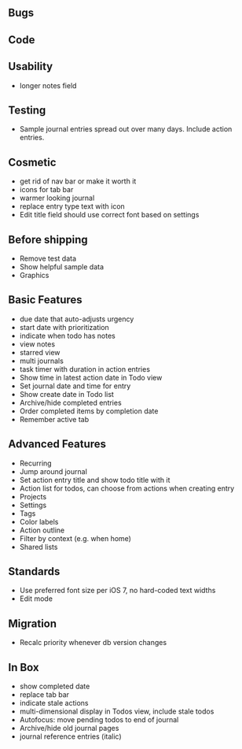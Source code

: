Bugs
----

Code
----

Usability
---------
* longer notes field

Testing
-------
* Sample journal entries spread out over many days. Include action entries.

Cosmetic
--------
* get rid of nav bar or make it worth it
* icons for tab bar
* warmer looking journal
* replace entry type text with icon
* Edit title field should use correct font based on settings

Before shipping
---------------
* Remove test data
* Show helpful sample data
* Graphics

Basic Features
--------------
* due date that auto-adjusts urgency
* start date with prioritization
* indicate when todo has notes
* view notes
* starred view
* multi journals
* task timer with duration in action entries
* Show time in latest action date in Todo view
* Set journal date and time for entry
* Show create date in Todo list
* Archive/hide completed entries
* Order completed items by completion date
* Remember active tab

Advanced Features
-----------------
* Recurring
* Jump around journal
* Set action entry title and show todo title with it
* Action list for todos, can choose from actions when creating entry
* Projects
* Settings
* Tags
* Color labels
* Action outline
* Filter by context (e.g. when home)
* Shared lists

Standards
---------
* Use preferred font size per iOS 7, no hard-coded text widths
* Edit mode

Migration
---------
* Recalc priority whenever db version changes

In Box
------
* show completed date
* replace tab bar
* indicate stale actions
* multi-dimensional display in Todos view, include stale todos
* Autofocus: move pending todos to end of journal
* Archive/hide old journal pages
* journal reference entries (italic)
